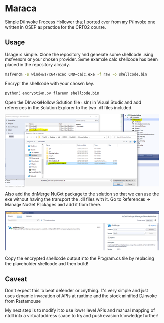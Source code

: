﻿# Maraca

Simple D/Invoke Process Hollower that I ported over from my P/Invoke one written in OSEP as practice for the CRTO2 course. 

##  Usage

Usage is simple. Clone the repository and generate some shellcode using msfvenom or your chosen provider. Some example calc shellcode has been placed in the repository already.

```bash
msfvenom -p windows/x64/exec CMD=calc.exe -f raw -o shellcode.bin
```

Encrypt the shellcode with your chosen key.

```bash
python3 encryption.py flareon shellcode.bin
```

Open the DInvokeHollow Solution file (.sln) in Visual Studio and add references in the Solution Explorer to the two .dll files included.

![Add References](images/references.png)

Also add the dnMerge NuGet package to the solution so that we can use the exe without having the transport the .dll files with it. Go to References -> Manage NuGet Packages and add it from there.

![Add NuGet](images/dnmerge.PNG)

Copy the encrypted shellcode output into the Program.cs file by replacing the placeholder shellcode and then build!

## Caveat
Don't expect this to beat defender or anything. It's very simple and just uses dynamic invocation of APIs at runtime and the stock minified D/Invoke from Rastamouse. 

My next step is to modify it to use lower level APIs and manual mapping of ntdll into a virtual address space to try and push evasion knowledge further!
